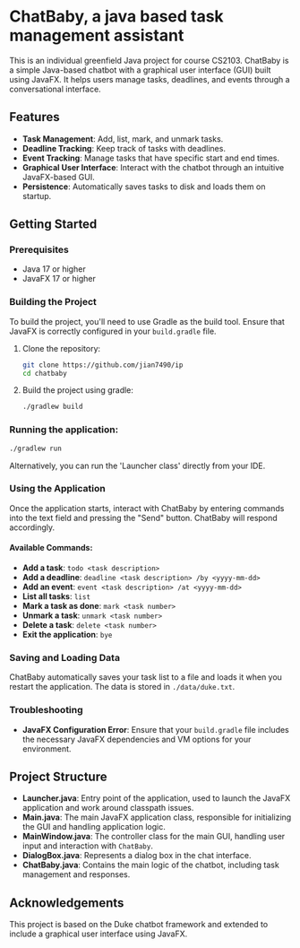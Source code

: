 # ChatBaby, a java based task management assistant

This is an individual greenfield Java project for course CS2103. ChatBaby is a simple Java-based chatbot with a graphical user interface (GUI) built using JavaFX. It helps users manage tasks, deadlines, and events through a conversational interface.

## Features

- **Task Management**: Add, list, mark, and unmark tasks.
- **Deadline Tracking**: Keep track of tasks with deadlines.
- **Event Tracking**: Manage tasks that have specific start and end times.
- **Graphical User Interface**: Interact with the chatbot through an intuitive JavaFX-based GUI.
- **Persistence**: Automatically saves tasks to disk and loads them on startup.

## Getting Started

### Prerequisites

- Java 17 or higher
- JavaFX 17 or higher

### Building the Project

To build the project, you'll need to use Gradle as the build tool. Ensure that JavaFX is correctly configured in your `build.gradle` file.

1. Clone the repository:
   ```bash
   git clone https://github.com/jian7490/ip
   cd chatbaby
   ```
2. Build the project using gradle:
   ```bash
   ./gradlew build
   ```
### Running the application: 
   ```bash
   ./gradlew run
   ```
Alternatively, you can run the 'Launcher class' directly from your IDE.

### Using the Application

Once the application starts, interact with ChatBaby by entering commands into the text field and pressing the "Send" button. ChatBaby will respond accordingly.

#### Available Commands:

- **Add a task**: `todo <task description>`
- **Add a deadline**: `deadline <task description> /by <yyyy-mm-dd>`
- **Add an event**: `event <task description> /at <yyyy-mm-dd>`
- **List all tasks**: `list`
- **Mark a task as done**: `mark <task number>`
- **Unmark a task**: `unmark <task number>`
- **Delete a task**: `delete <task number>`
- **Exit the application**: `bye`

### Saving and Loading Data

ChatBaby automatically saves your task list to a file and loads it when you restart the application. The data is stored in `./data/duke.txt`.

### Troubleshooting

- **JavaFX Configuration Error**: Ensure that your `build.gradle` file includes the necessary JavaFX dependencies and VM options for your environment.

## Project Structure

- **Launcher.java**: Entry point of the application, used to launch the JavaFX application and work around classpath issues.
- **Main.java**: The main JavaFX application class, responsible for initializing the GUI and handling application logic.
- **MainWindow.java**: The controller class for the main GUI, handling user input and interaction with `ChatBaby`.
- **DialogBox.java**: Represents a dialog box in the chat interface.
- **ChatBaby.java**: Contains the main logic of the chatbot, including task management and responses.

## Acknowledgements

This project is based on the Duke chatbot framework and extended to include a graphical user interface using JavaFX.



